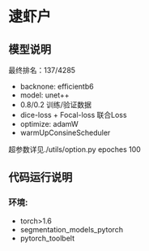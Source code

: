 # 逮虾户

## 模型说明

最终排名：137/4285

- backnone: efficientb6
- model: unet++
- 0.8/0.2 训练/验证数据
- dice-loss + Focal-loss 联合Loss
- optimize: adamW
- warmUpConsineScheduler

超参数详见./utils/option.py
epoches 100

## 代码运行说明
### 环境:
- torch>1.6
- segmentation_models_pytorch
- pytorch_toolbelt
